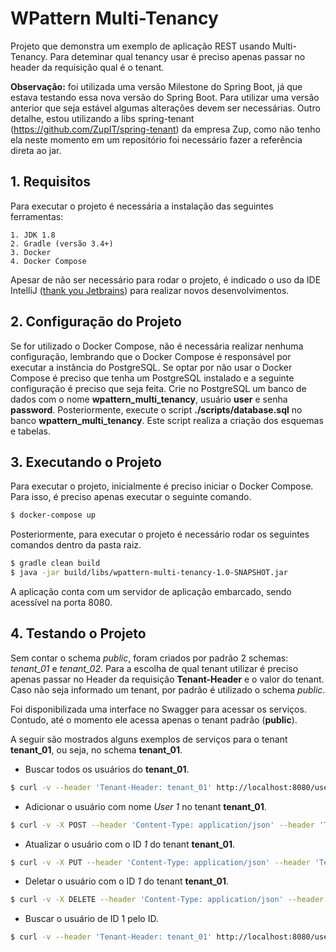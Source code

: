 # WPattern Multi-Tenancy

Projeto que demonstra um exemplo de aplicação REST usando Multi-Tenancy. Para deteminar qual tenancy usar é preciso apenas passar no header da requisição qual é o tenant.

**Observação:** foi utilizada uma versão Milestone do Spring Boot, já que estava testando essa nova versão do Spring Boot. Para utilizar uma versão anterior que seja estável algumas alterações devem ser necessárias. Outro detalhe, estou utilizando a libs spring-tenant (https://github.com/ZupIT/spring-tenant) da empresa Zup, como não tenho ela neste momento em um repositório foi necessário fazer a referência direta ao jar.

## 1. Requisitos

Para executar o projeto é necessária a instalação das seguintes ferramentas:

    1. JDK 1.8
    2. Gradle (versão 3.4+)
    3. Docker
    4. Docker Compose

Apesar de não ser necessário para rodar o projeto, é indicado o uso da IDE IntelliJ ([thank you Jetbrains](https://www.jetbrains.com/idea/)) para realizar novos desenvolvimentos.

## 2. Configuração do Projeto

Se for utilizado o Docker Compose, não é necessária realizar nenhuma configuração, lembrando que o Docker Compose é responsável por executar a instância do PostgreSQL. Se optar por não usar o Docker Compose é preciso que tenha um PostgreSQL instalado e a seguinte configuração é preciso que seja feita. Crie no PostgreSQL um banco de dados com o nome **wpattern_multi_tenancy**, usuário **user** e senha **password**. Posteriormente, execute o script **./scripts/database.sql** no banco **wpattern_multi_tenancy**. Este script realiza a criação dos esquemas e tabelas.

## 3. Executando o Projeto

Para executar o projeto, inicialmente é preciso iniciar o Docker Compose. Para isso, é preciso apenas executar o seguinte comando.

```sh
$ docker-compose up
```

Posteriormente, para executar o projeto é necessário rodar os seguintes comandos dentro da pasta raiz.

```sh
$ gradle clean build
$ java -jar build/libs/wpattern-multi-tenancy-1.0-SNAPSHOT.jar
```

A aplicação conta com um servidor de aplicação embarcado, sendo acessível na porta 8080.

## 4. Testando o Projeto

Sem contar o schema *public*, foram criados por padrão 2 schemas: *tenant_01* e *tenant_02*. Para a escolha de qual tenant utilizar é preciso apenas passar no Header da requisição **Tenant-Header** e o valor do tenant. Caso não seja informado um tenant, por padrão é utilizado o schema *public*.

Foi disponibilizada uma interface no Swagger para acessar os serviços. Contudo, até o momento ele acessa apenas o tenant padrão (**public**).

A seguir são mostrados alguns exemplos de serviços para o tenant **tenant_01**, ou seja, no schema **tenant_01**.

* Buscar todos os usuários do **tenant_01**.

```sh
$ curl -v --header 'Tenant-Header: tenant_01' http://localhost:8080/user
```

* Adicionar o usuário com nome *User 1* no tenant **tenant_01**.

```sh
$ curl -v -X POST --header 'Content-Type: application/json' --header 'Tenant-Header: tenant_01' -d '{ "name": "User 1" }' http://localhost:8080/user
```

* Atualizar o usuário com o ID *1* do tenant **tenant_01**.

```sh
$ curl -v -X PUT --header 'Content-Type: application/json' --header 'Tenant-Header: tenant_01' -d '{ "id": 1, "name": "Update 1" }' http://localhost:8080/user
```

* Deletar o usuário com o ID *1* do tenant **tenant_01**.

```sh
$ curl -v -X DELETE --header 'Content-Type: application/json' --header 'Tenant-Header: tenant_01' -d '{ "id": 1 }' http://localhost:8080/user
```

* Buscar o usuário de ID 1 pelo ID.

```sh
$ curl -v --header 'Tenant-Header: tenant_01' http://localhost:8080/user/1
```
